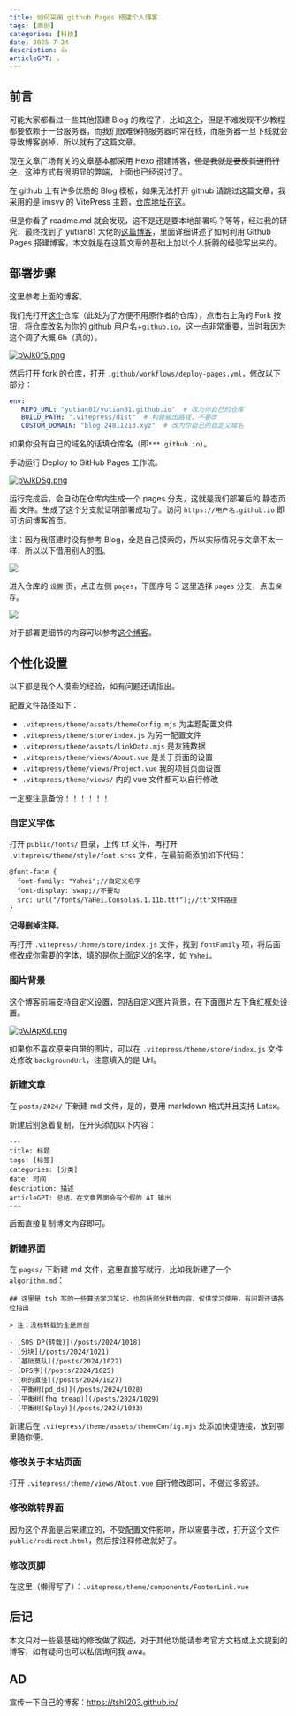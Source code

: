 ```yaml
---
title: 如何采用 github Pages 搭建个人博客
tags: [原创]
categories: [科技]
date: 2025-7-24
description: 👍
articleGPT: 。
---
```

## 前言
可能大家都看过一些其他搭建 Blog 的教程了，比如[这个](https://www.luogu.com.cn/article/payxm0u7)，但是不难发现不少教程都要依赖于一台服务器，而我们很难保持服务器时常在线，而服务器一旦下线就会导致博客崩掉，所以就有了这篇文章。

现在文章广场有关的文章基本都采用 Hexo 搭建博客，~~但是我就是要反其道而行之~~，这种方式有很明显的弊端，上面也已经说过了。

在 github 上有许多优质的 Blog 模板，如果无法打开 github 请跳过这篇文章，我采用的是 imsyy 的 VitePress 主题，[仓库地址在这](https://github.com/imsyy/vitepress-theme-curve)。

但是你看了 readme.md 就会发现，这不是还是要本地部署吗？等等，经过我的研究，最终找到了 yutian81 大佬的[这篇博客](https://blog2.811520.xyz/posts/2024-11/110301)，里面详细讲述了如何利用 Github Pages 搭建博客，本文就是在这篇文章的基础上加以个人折腾的经验写出来的。

## 部署步骤
这里参考上面的博客。

我们先打开[这个](https://github.com/yutian81/yutian81.github.io)仓库（此处为了方便不用原作者的仓库），点击右上角的 Fork 按钮，将仓库改名为你的 github 用户名+`github.io`，这一点非常重要，当时我因为这个调了大概 6h（真的）。

[![pVJk0fS.png](https://s21.ax1x.com/2025/07/24/pVJk0fS.png)](https://imgse.com/i/pVJk0fS)

然后打开 fork 的仓库，打开 `.github/workflows/deploy-pages.yml`，修改以下部分：

```yml
env:  
   REPO_URL: "yutian81/yutian81.github.io"  # 改为你自己的仓库  
   BUILD_PATH: ".vitepress/dist"  # 构建输出路径，不要改  
   CUSTOM_DOMAIN: "blog.24811213.xyz"  # 改为你自己的自定义域名
```

如果你没有自己的域名的话填仓库名（即`***.github.io`）。

手动运行 Deploy to GitHub Pages 工作流。

[![pVJkDSg.png](https://s21.ax1x.com/2025/07/24/pVJkDSg.png)](https://imgse.com/i/pVJkDSg)

运行完成后，会自动在仓库内生成一个 pages 分支，这就是我们部署后的 静态页面 文件。生成了这个分支就证明部署成功了。访问 `https://用户名.github.io` 即可访问博客首页。

注：因为我搭建时没有参考 Blog，全是自己摸索的，所以实际情况与文章不太一样，所以以下借用别人的图。

![](https://pan.811520.xyz/2024-11/1730620832-image.webp)

进入仓库的 `设置` 页，点击左侧 `pages`，下图序号 3 这里选择 `pages` 分支，点击`保存`。

![](https://pan.811520.xyz/2024-11/1730620958-image.webp)

对于部署更细节的内容可以参考[这个博客](https://blog2.811520.xyz/posts/2024-11/110301)。

## 个性化设置
以下都是我个人摸索的经验，如有问题还请指出。

配置文件路径如下：
- `.vitepress/theme/assets/themeConfig.mjs` 为主题配置文件
- `.vitepress/theme/store/index.js` 为另一配置文件
- `.vitepress/theme/assets/linkData.mjs` 是友链数据
- `.vitepress/theme/views/About.vue` 是关于页面的设置
- `.vitepress/theme/views/Project.vue` 我的项目页面设置
- `.vitepress/theme/views/` 内的 vue 文件都可以自行修改
  
一定要注意备份！！！！！！
### 自定义字体
打开 `public/fonts/` 目录，上传 ttf 文件，再打开 `.vitepress/theme/style/font.scss` 文件，在最前面添加如下代码：

```
@font-face {
  font-family: "Yahei";//自定义名字
  font-display: swap;//不要动
  src: url("/fonts/YaHei.Consolas.1.11b.ttf");//ttf文件路径
}
```
**记得删掉注释。**

再打开 `.vitepress/theme/store/index.js` 文件，找到 `fontFamily` 项，将后面修改成你需要的字体，填的是你上面定义的名字，如 `Yahei`。

### 图片背景
这个博客前端支持自定义设置，包括自定义图片背景，在下面图片左下角红框处设置。

[![pVJApXd.png](https://s21.ax1x.com/2025/07/24/pVJApXd.png)](https://imgse.com/i/pVJApXd)

如果你不喜欢原来自带的图片，可以在 `.vitepress/theme/store/index.js` 文件处修改 `backgroundUrl`，注意填入的是 Url。
### 新建文章
在 `posts/2024/` 下新建 md 文件，是的，要用 markdown 格式并且支持 Latex。

新建后别急着复制，在开头添加以下内容：

```
---
title: 标题
tags: [标签]
categories: [分类]
date: 时间
description: 描述
articleGPT: 总结，在文章界面会有个假的 AI 输出
---
```

后面直接复制博文内容即可。

### 新建界面
在 `pages/` 下新建 md 文件，这里直接写就行，比如我新建了一个 `algorithm.md`：
```
## 这里是 tsh 写的一些算法学习笔记，也包括部分转载内容，仅供学习使用，有问题还请各位指出

> 注：没标转载的全是原创

- [SOS DP(转载)](/posts/2024/1018)
- [分块](/posts/2024/1021)
- [基础莫队](/posts/2024/1022)
- [DFS序](/posts/2024/1025)
- [树的直径](/posts/2024/1027)
- [平衡树(pd_ds)](/posts/2024/1028)
- [平衡树(fhq treap)](/posts/2024/1029)
- [平衡树(Splay)](/posts/2024/1033)

```
新建后在 `.vitepress/theme/assets/themeConfig.mjs` 处添加快捷链接，放到哪里随你便。
### 修改关于本站页面

打开 `.vitepress/theme/views/About.vue` 自行修改即可，不做过多叙述。
### 修改跳转界面
因为这个界面是后来建立的，不受配置文件影响，所以需要手改，打开这个文件 `public/redirect.html`，然后按注释修改就好了。
### 修改页脚
在这里（懒得写了）：`.vitepress/theme/components/FooterLink.vue`

## 后记
本文只对一些最基础的修改做了叙述，对于其他功能请参考官方文档或上文提到的博客，如有疑问也可以私信询问我 awa。

## AD
宣传一下自己的博客：https://tsh1203.github.io/
